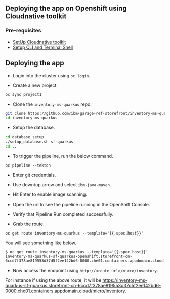 ## Deploying the app on Openshift using Cloudnative toolkit

### Pre-requisites

- [SetUp Cloudnative toolkit](https://cloudnativetoolkit.dev/workshop/setup#3.-setup-ibm-cloud-native-toolkit-workshop)
- [Setup CLI and Terminal Shell](https://cloudnativetoolkit.dev/workshop/setup#4-setup-cli-and-terminal-shell)

## Deploying the app

- Login into the cluster using `oc login`.

- Create a new project.

```
oc sync project1
```

- Clone the `inventory-ms-quarkus` repo.

```bash
git clone https://github.com/ibm-garage-ref-storefront/inventory-ms-quarkus.git
cd inventory-ms-quarkus
```

- Setup the database.

```bash
cd database_setup
./setup_database.sh sf-quarkus
cd ..
```

- To trigger the pipeline, run the below command.

```
oc pipeline --tekton
```

  - Enter git credentials.
  - Use down/up arrow and select `ibm-java-maven`.
  - Hit Enter to enable image scanning.
  - Open the url to see the pipeline running in the OpenShift Console.

- Verify that Pipeline Run completed successfully.

- Grab the route.

```
oc get route inventory-ms-quarkus --template='{{.spec.host}}'
```

You will see something like below.

```
$ oc get route inventory-ms-quarkus --template='{{.spec.host}}'
inventory-ms-quarkus-sf-quarkus-openshift.storefront-cn-6ccd7f378ae819553d37d5f2ee142bd6-0000.che01.containers.appdomain.cloud
```

- Now access the endpoint using `http://<route_url>/micro/inventory`.

For instance if using the above route, it will be https://inventory-ms-quarkus-sf-quarkus.storefront-cn-6ccd7f378ae819553d37d5f2ee142bd6-0000.che01.containers.appdomain.cloud/micro/inventory.

